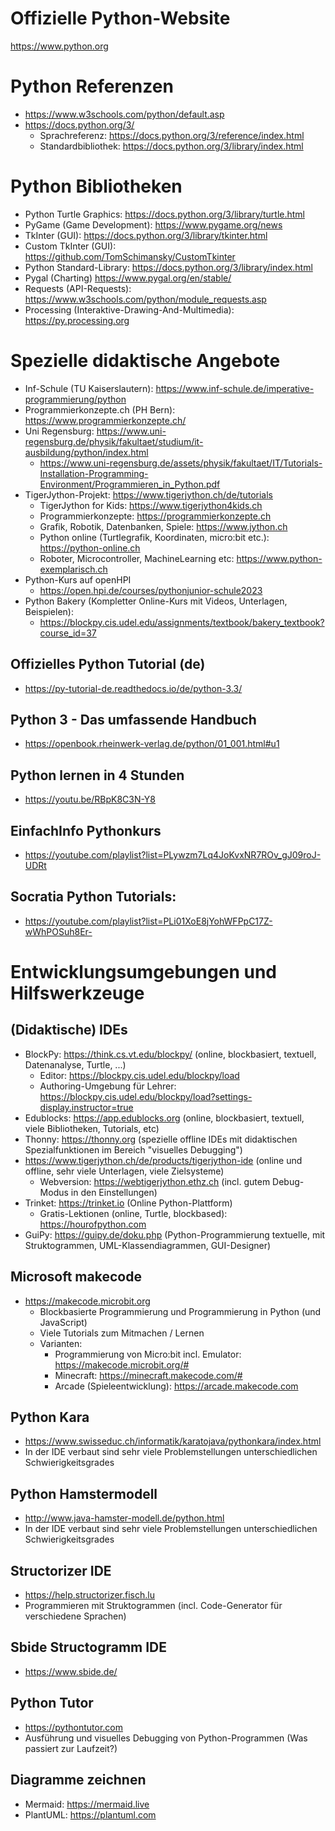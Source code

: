 # Offizielle Python-Website
https://www.python.org

# Python Referenzen
- https://www.w3schools.com/python/default.asp
- https://docs.python.org/3/
  - Sprachreferenz: https://docs.python.org/3/reference/index.html
  - Standardbibliothek: https://docs.python.org/3/library/index.html

# Python Bibliotheken
- Python Turtle Graphics: https://docs.python.org/3/library/turtle.html
- PyGame (Game Development): https://www.pygame.org/news
- TkInter (GUI): https://docs.python.org/3/library/tkinter.html
- Custom TkInter (GUI): https://github.com/TomSchimansky/CustomTkinter
- Python Standard-Library: https://docs.python.org/3/library/index.html
- Pygal (Charting) https://www.pygal.org/en/stable/
- Requests (API-Requests): https://www.w3schools.com/python/module_requests.asp
- Processing (Interaktive-Drawing-And-Multimedia): https://py.processing.org

# Spezielle didaktische Angebote
- Inf-Schule (TU Kaiserslautern): https://www.inf-schule.de/imperative-programmierung/python
- Programmierkonzepte.ch (PH Bern): https://www.programmierkonzepte.ch/
- Uni Regensburg: https://www.uni-regensburg.de/physik/fakultaet/studium/it-ausbildung/python/index.html
  - https://www.uni-regensburg.de/assets/physik/fakultaet/IT/Tutorials-Installation-Programming-Environment/Programmieren_in_Python.pdf
- TigerJython-Projekt: https://www.tigerjython.ch/de/tutorials
    - TigerJython for Kids: https://www.tigerjython4kids.ch
    - Programmierkonzepte: https://programmierkonzepte.ch
    - Grafik, Robotik, Datenbanken, Spiele: https://www.jython.ch
    - Python online (Turtlegrafik, Koordinaten, micro:bit etc.): https://python-online.ch 
    - Roboter, Microcontroller, MachineLearning etc: https://www.python-exemplarisch.ch
- Python-Kurs auf openHPI
  - https://open.hpi.de/courses/pythonjunior-schule2023
- Python Bakery (Kompletter Online-Kurs mit Videos, Unterlagen, Beispielen): 
  - https://blockpy.cis.udel.edu/assignments/textbook/bakery_textbook?course_id=37
## Offizielles Python Tutorial (de)
- https://py-tutorial-de.readthedocs.io/de/python-3.3/
## Python 3 - Das umfassende Handbuch
- https://openbook.rheinwerk-verlag.de/python/01_001.html#u1
## Python lernen in 4 Stunden
- https://youtu.be/RBpK8C3N-Y8
## EinfachInfo Pythonkurs
- https://youtube.com/playlist?list=PLywzm7Lq4JoKvxNR7ROv_gJ09roJ-UDRt
## Socratia Python Tutorials:
- https://youtube.com/playlist?list=PLi01XoE8jYohWFPpC17Z-wWhPOSuh8Er-

# Entwicklungsumgebungen und Hilfswerkzeuge
## (Didaktische) IDEs
  - BlockPy: https://think.cs.vt.edu/blockpy/ (online, blockbasiert, textuell, Datenanalyse, Turtle, ...)
    - Editor: https://blockpy.cis.udel.edu/blockpy/load
    - Authoring-Umgebung für Lehrer: https://blockpy.cis.udel.edu/blockpy/load?settings-display.instructor=true
  - Edublocks: https://app.edublocks.org (online, blockbasiert, textuell, viele Bibliotheken, Tutorials, etc)
  - Thonny: https://thonny.org (spezielle offline IDEs mit didaktischen Spezialfunktionen im Bereich "visuelles Debugging")
  - https://www.tigerjython.ch/de/products/tigerjython-ide (online und offline, sehr viele Unterlagen, viele Zielsysteme)
    - Webversion: https://webtigerjython.ethz.ch (incl. gutem Debug-Modus in den Einstellungen)
  - Trinket: https://trinket.io (Online Python-Plattform)
    - Gratis-Lektionen (online, Turtle, blockbased): https://hourofpython.com 
  - GuiPy: https://guipy.de/doku.php (Python-Programmierung textuelle, mit Struktogrammen, UML-Klassendiagrammen, GUI-Designer)

## Microsoft makecode
- https://makecode.microbit.org
  - Blockbasierte Programmierung und Programmierung in Python (und JavaScript)
  - Viele Tutorials zum Mitmachen / Lernen
  - Varianten:
    - Programmierung von Micro:bit incl. Emulator: https://makecode.microbit.org/#
    - Minecraft: https://minecraft.makecode.com/#
    - Arcade (Spieleentwicklung): https://arcade.makecode.com

## Python Kara
- https://www.swisseduc.ch/informatik/karatojava/pythonkara/index.html
- In der IDE verbaut sind sehr viele Problemstellungen unterschiedlichen Schwierigkeitsgrades

## Python Hamstermodell
- http://www.java-hamster-modell.de/python.html
- In der IDE verbaut sind sehr viele Problemstellungen unterschiedlichen Schwierigkeitsgrades

## Structorizer IDE
- https://help.structorizer.fisch.lu
- Programmieren mit Struktogrammen (incl. Code-Generator für verschiedene Sprachen)

## Sbide Structogramm IDE
- https://www.sbide.de/

## Python Tutor
- https://pythontutor.com
- Ausführung und visuelles Debugging von Python-Programmen (Was passiert zur Laufzeit?)

## Diagramme zeichnen
- Mermaid: https://mermaid.live
- PlantUML: https://plantuml.com